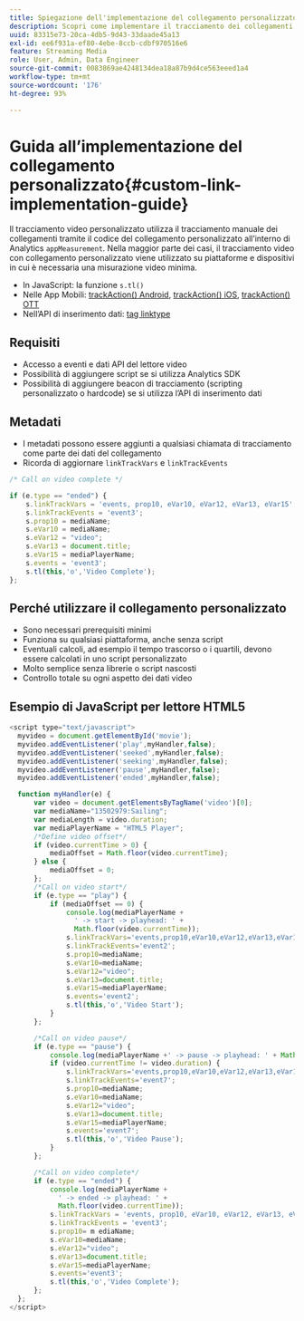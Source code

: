 ```yaml
---
title: Spiegazione dell'implementazione del collegamento personalizzato
description: Scopri come implementare il tracciamento dei collegamenti personalizzati nei servizi di streaming multimediale.
uuid: 83315e73-20ca-4db5-9d43-33daade45a13
exl-id: ee6f931a-ef80-4ebe-8ccb-cdbf970516e6
feature: Streaming Media
role: User, Admin, Data Engineer
source-git-commit: 0083869ae4248134dea18a87b9d4ce563eeed1a4
workflow-type: tm+mt
source-wordcount: '176'
ht-degree: 93%

---
```


# Guida all’implementazione del collegamento personalizzato{#custom-link-implementation-guide}

Il tracciamento video personalizzato utilizza il tracciamento manuale dei collegamenti tramite il codice del collegamento personalizzato all’interno di Analytics `appMeasurement`.
Nella maggior parte dei casi, il tracciamento video con collegamento personalizzato viene utilizzato su piattaforme e dispositivi in cui è necessaria una misurazione video minima.

* In JavaScript: la funzione `s.tl()`
* Nelle App Mobili: [trackAction() Android](https://experienceleague.adobe.com/docs/mobile-services/android/analytics-android/actions.html?lang=it), [trackAction() iOS](https://experienceleague.adobe.com/docs/mobile-services/ios/analytics-ios/actions.html?lang=it), [trackAction() OTT](/help/use-cases/analytics-with-ott/track-app-actions.md)
* Nell’API di inserimento dati: [tag linktype](https://github.com/AdobeDocs/analytics-1.4-apis/blob/master/docs/data-insertion-api/reference/r_supported_tags.md)

## Requisiti

* Accesso a eventi e dati API del lettore video
* Possibilità di aggiungere script se si utilizza Analytics SDK
* Possibilità di aggiungere beacon di tracciamento (scripting personalizzato o hardcode) se si utilizza l’API di inserimento dati

## Metadati

* I metadati possono essere aggiunti a qualsiasi chiamata di tracciamento come parte dei dati del collegamento
* Ricorda di aggiornare `linkTrackVars` e `linkTrackEvents`

```javascript
/* Call on video complete */

if (e.type == "ended") {  
    s.linkTrackVars = 'events, prop10, eVar10, eVar12, eVar13, eVar15';
    s.linkTrackEvents = 'event3';
    s.prop10 = mediaName;
    s.eVar10 = mediaName;
    s.eVar12 = "video";
    s.eVar13 = document.title;
    s.eVar15 = mediaPlayerName;
    s.events = 'event3';
    s.tl(this,'o','Video Complete');
};
```

## Perché utilizzare il collegamento personalizzato

* Sono necessari prerequisiti minimi
* Funziona su qualsiasi piattaforma, anche senza script
* Eventuali calcoli, ad esempio il tempo trascorso o i quartili, devono essere calcolati in uno script personalizzato
* Molto semplice senza librerie o script nascosti
* Controllo totale su ogni aspetto dei dati video

## Esempio di JavaScript per lettore HTML5

```javascript
<script type="text/javascript">
  myvideo = document.getElementById('movie');
  myvideo.addEventListener('play',myHandler,false);
  myvideo.addEventListener('seeked',myHandler,false);
  myvideo.addEventListener('seeking',myHandler,false);
  myvideo.addEventListener('pause',myHandler,false);
  myvideo.addEventListener('ended',myHandler,false);

  function myHandler(e) {
      var video = document.getElementsByTagName('video')[0];
      var mediaName="13502979:Sailing";
      var mediaLength = video.duration;
      var mediaPlayerName = "HTML5 Player";
      /*Define video offset*/
      if (video.currentTime > 0) {
          mediaOffset = Math.floor(video.currentTime);
      } else {
          mediaOffset = 0;
      };
      /*Call on video start*/
      if (e.type == "play") {
          if (mediaOffset == 0) {
              console.log(mediaPlayerName +
                ' -> start -> playhead: ' +  
                Math.floor(video.currentTime));
              s.linkTrackVars='events,prop10,eVar10,eVar12,eVar13,eVar15';
              s.linkTrackEvents='event2';
              s.prop10=mediaName;
              s.eVar10=mediaName;
              s.eVar12="video";
              s.eVar13=document.title;
              s.eVar15=mediaPlayerName;
              s.events='event2';
              s.tl(this,'o','Video Start');
          }
      };

      /*Call on video pause*/
      if (e.type == "pause") {
          console.log(mediaPlayerName +' -> pause -> playhead: ' + Math.floor(video.currentTime));
          if (video.currentTime != video.duration) {
              s.linkTrackVars='events,prop10,eVar10,eVar12,eVar13,eVar15';
              s.linkTrackEvents='event7';
              s.prop10=mediaName;
              s.eVar10=mediaName;
              s.eVar12="video";
              s.eVar13=document.title;
              s.eVar15=mediaPlayerName;
              s.events='event7';
              s.tl(this,'o','Video Pause');
          }
      };

      /*Call on video complete*/
      if (e.type == "ended") {
          console.log(mediaPlayerName +
            ' -> ended -> playhead: ' +
            Math.floor(video.currentTime));
          s.linkTrackVars = 'events, prop10, eVar10, eVar12, eVar13, eVar15';
          s.linkTrackEvents = 'event3';
          s.prop10= m ediaName;
          s.eVar10=mediaName;
          s.eVar12="video";
          s.eVar13=document.title;
          s.eVar15=mediaPlayerName;
          s.events='event3';
          s.tl(this,'o','Video Complete');
      };
  };
</script>
```
